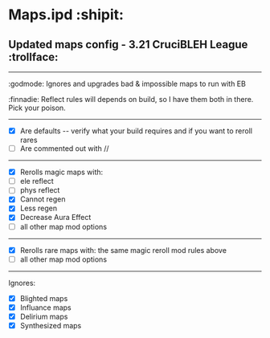 # Maps.ipd :shipit:
## Updated maps config - 3.21 CruciBLEH League :trollface:
_____________

:godmode: Ignores and upgrades bad & impossible maps to run with EB

:finnadie: Reflect rules will depends on build, so I have them both in there. Pick your poison.
_____________
- [x] Are defaults -- verify what your build requires and if you want to reroll rares
- [ ] Are commented out with //
_____________
- [x] Rerolls magic maps with:
- [ ]  ele reflect
- [ ]  phys reflect
- [x]  Cannot regen
- [x]  Less regen
- [x]  Decrease Aura Effect
- [ ]  all other map mod options
_____________
- [x] Rerolls rare maps with: the same magic reroll mod rules above
- [ ] all other map mod options
_____________
Ignores:
- [x] Blighted maps
- [x] Influance maps
- [x] Delirium maps
- [x] Synthesized maps
